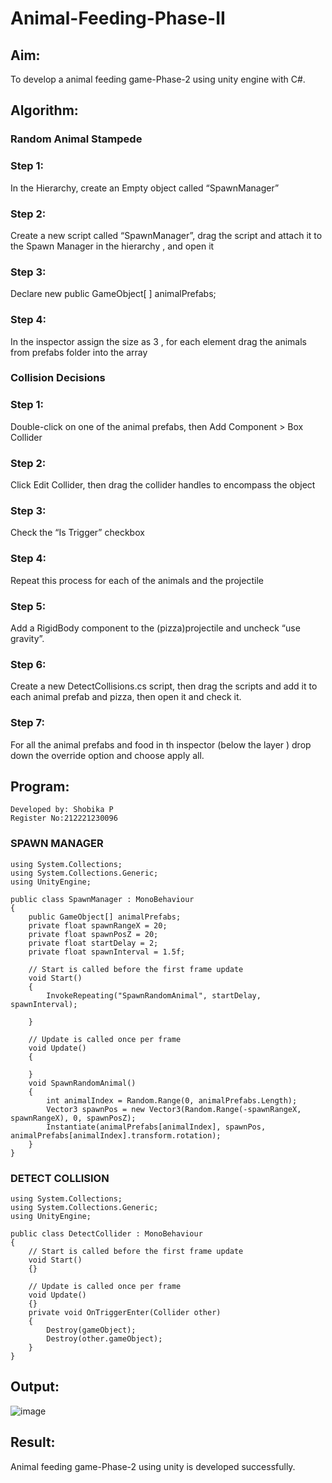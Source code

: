 # Animal-Feeding-Phase-II

## Aim:

To develop a animal feeding game-Phase-2 using unity engine with C#.
## Algorithm:
### Random Animal Stampede
### Step 1: 
In the Hierarchy, create an Empty object called “SpawnManager”
### Step 2: 
Create a new script called “SpawnManager”, drag the script and attach it to the Spawn Manager in the hierarchy , and open it
### Step 3: 
Declare new public GameObject[ ] animalPrefabs;
### Step 4: 
In the inspector assign the size as 3 , for each element drag the animals from prefabs folder into the array

### Collision Decisions
### Step 1: 
Double-click on one of the animal prefabs, then Add Component > Box Collider
### Step 2: 
Click Edit Collider, then drag the collider handles to encompass the object
### Step 3: 
Check the “Is Trigger” checkbox
### Step 4: 
Repeat this process for each of the animals and the projectile
### Step 5: 
Add a RigidBody component to the (pizza)projectile and uncheck “use gravity”.
### Step 6: 
Create a new DetectCollisions.cs script, then drag the scripts and add it to each animal prefab and pizza, then open it and check it.
### Step 7:
For all the animal prefabs and food in th inspector (below the  layer ) drop down the override option and choose apply all.

## Program:
```
Developed by: Shobika P
Register No:212221230096

```
### SPAWN MANAGER

```
using System.Collections;
using System.Collections.Generic;
using UnityEngine;

public class SpawnManager : MonoBehaviour
{
    public GameObject[] animalPrefabs;
    private float spawnRangeX = 20;
    private float spawnPosZ = 20;
    private float startDelay = 2;
    private float spawnInterval = 1.5f;

    // Start is called before the first frame update
    void Start()
    {
        InvokeRepeating("SpawnRandomAnimal", startDelay, spawnInterval);

    }

    // Update is called once per frame
    void Update()
    {

    }
    void SpawnRandomAnimal()
    {
        int animalIndex = Random.Range(0, animalPrefabs.Length);
        Vector3 spawnPos = new Vector3(Random.Range(-spawnRangeX, spawnRangeX), 0, spawnPosZ);
        Instantiate(animalPrefabs[animalIndex], spawnPos, animalPrefabs[animalIndex].transform.rotation);
    }
}

```
### DETECT COLLISION
```
using System.Collections;
using System.Collections.Generic;
using UnityEngine;

public class DetectCollider : MonoBehaviour
{
    // Start is called before the first frame update
    void Start()
    {}

    // Update is called once per frame
    void Update()
    {}
    private void OnTriggerEnter(Collider other)
    {
        Destroy(gameObject);
        Destroy(other.gameObject);
    }
}

```

## Output:
![image](https://github.com/Shobika187/Animal-Feeding-Phase-II/assets/94508142/1247153b-a411-466c-a862-627c54abb28b)


## Result:
Animal feeding game-Phase-2 using unity is developed successfully.

